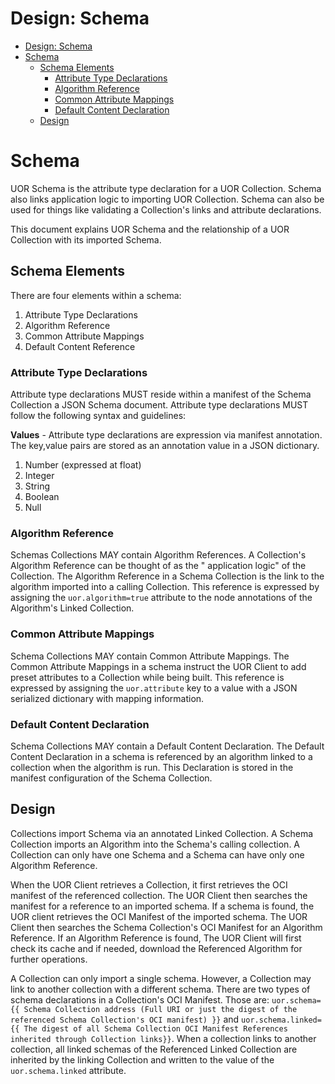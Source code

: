 Design: Schema
===
<!--toc-->
- [Design: Schema](#design-schema)
- [Schema](#schema)
    * [Schema Elements](#schema-elements)
        * [Attribute Type Declarations](#attribute-type-declarations)
        * [Algorithm Reference](#algorithm-reference)
        * [Common Attribute Mappings](#common-attribute-mappings)
        * [Default Content Declaration](#default-content-declaration)
    * [Design](#design)

<!-- tocstop -->

# Schema

UOR Schema is the attribute type declaration for a UOR Collection. Schema also links application logic to importing UOR Collection. Schema can also be used for things like validating a Collection's links and attribute declarations.

This document explains UOR Schema and the relationship of a UOR Collection with its imported Schema. 

## Schema Elements

There are four elements within a schema:

1. Attribute Type Declarations
2. Algorithm Reference
3. Common Attribute Mappings
4. Default Content Reference

### Attribute Type Declarations

Attribute type declarations MUST reside within a manifest of the Schema Collection a JSON Schema document. Attribute type
declarations MUST follow the following syntax and guidelines:

**Values** - Attribute type declarations are expression via manifest annotation. The key,value pairs are stored 
as an annotation value in a JSON dictionary.

1. Number (expressed at float)
2. Integer
3. String
4. Boolean
5. Null

### Algorithm Reference

Schemas Collections MAY contain Algorithm References. A Collection's Algorithm Reference can be thought of as the "
application logic" of the Collection. The Algorithm Reference in a Schema Collection is the link to the algorithm
imported into a calling Collection. This reference is expressed by assigning the `uor.algorithm=true` attribute to the
node annotations of the Algorithm's Linked Collection.

### Common Attribute Mappings

Schema Collections MAY contain Common Attribute Mappings. The Common Attribute Mappings in a schema instruct the UOR
Client to add preset attributes to a Collection while being built. This reference is expressed by assigning
the `uor.attribute` key to a value with a JSON serialized dictionary with mapping information.

### Default Content Declaration

Schema Collections MAY contain a Default Content Declaration. The Default Content Declaration in a schema is referenced by an algorithm linked to a collection when the algorithm is run.
This Declaration is stored in the manifest configuration of the Schema Collection.  

## Design

Collections import Schema via an annotated Linked Collection. A Schema Collection imports an Algorithm into the Schema's calling collection. A Collection can only have one Schema and a Schema can have only one Algorithm Reference.  

When the UOR Client retrieves a Collection, it first retrieves the OCI manifest of the referenced collection. The UOR Client then searches the manifest for a reference to an imported schema. If a schema is found, the UOR client retrieves the OCI Manifest of the imported schema. The UOR Client then searches the Schema Collection's OCI Manifest for an Algorithm Reference. If an Algorithm Reference is found, The UOR Client will first check its cache and if needed, download the Referenced Algorithm for further operations. 

A Collection can only import a single schema. However, a Collection may link to another collection with a different schema. There are two types of schema declarations in a Collection's OCI Manifest. Those are: `uor.schema={{ Schema Collection address (Full URI or just the digest of the referenced Schema Collection's OCI manifest) }}` and `uor.schema.linked={{ The digest of all Schema Collection OCI Manifest References inherited through Collection links}}`. When a collection links to another collection, all linked schemas of the Referenced Linked Collection are inherited by the linking Collection and written to the value of the `uor.schema.linked` attribute.



